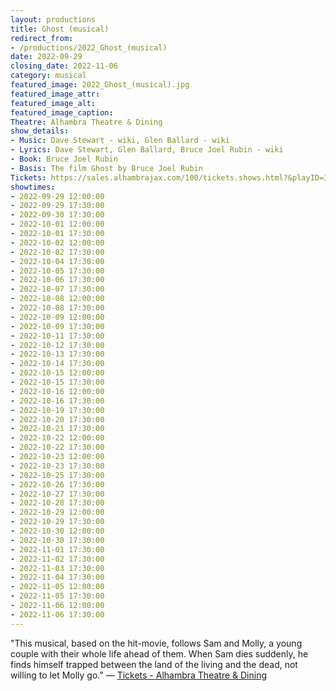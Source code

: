 ```yaml
---
layout: productions
title: Ghost (musical)
redirect_from:
- /productions/2022_Ghost_(musical)
date: 2022-09-29
closing_date: 2022-11-06
category: musical
featured_image: 2022_Ghost_(musical).jpg
featured_image_attr:
featured_image_alt:
featured_image_caption:
Theatre: Alhambra Theatre & Dining
show_details:
- Music: Dave Stewart - wiki, Glen Ballard - wiki
- Lyrics: Dave Stewart, Glen Ballard, Bruce Joel Rubin - wiki
- Book: Bruce Joel Rubin
- Basis: The film Ghost by Bruce Joel Rubin
Tickets: https://sales.alhambrajax.com/100/tickets.shows.html?&playID=395
showtimes:
- 2022-09-29 12:00:00
- 2022-09-29 17:30:00
- 2022-09-30 17:30:00
- 2022-10-01 12:00:00
- 2022-10-01 17:30:00
- 2022-10-02 12:00:00
- 2022-10-02 17:30:00
- 2022-10-04 17:30:00
- 2022-10-05 17:30:00
- 2022-10-06 17:30:00
- 2022-10-07 17:30:00
- 2022-10-08 12:00:00
- 2022-10-08 17:30:00
- 2022-10-09 12:00:00
- 2022-10-09 17:30:00
- 2022-10-11 17:30:00
- 2022-10-12 17:30:00
- 2022-10-13 17:30:00
- 2022-10-14 17:30:00
- 2022-10-15 12:00:00
- 2022-10-15 17:30:00
- 2022-10-16 12:00:00
- 2022-10-16 17:30:00
- 2022-10-19 17:30:00
- 2022-10-20 17:30:00
- 2022-10-21 17:30:00
- 2022-10-22 12:00:00
- 2022-10-22 17:30:00
- 2022-10-23 12:00:00
- 2022-10-23 17:30:00
- 2022-10-25 17:30:00
- 2022-10-26 17:30:00
- 2022-10-27 17:30:00
- 2022-10-28 17:30:00
- 2022-10-29 12:00:00
- 2022-10-29 17:30:00
- 2022-10-30 12:00:00
- 2022-10-30 17:30:00
- 2022-11-01 17:30:00
- 2022-11-02 17:30:00
- 2022-11-03 17:30:00
- 2022-11-04 17:30:00
- 2022-11-05 12:00:00
- 2022-11-05 17:30:00
- 2022-11-06 12:00:00
- 2022-11-06 17:30:00
---
```

"This musical, based on the hit-movie, follows Sam and Molly, a young couple with their whole life ahead of them. When Sam dies suddenly, he finds himself trapped between the land of the living and the dead, not willing to let Molly go." — [Tickets - Alhambra Theatre & Dining](https://www.alhambrajax.com/tickets/)